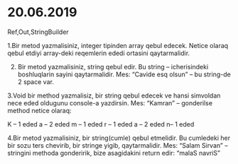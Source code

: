 # 20.06.2019

Ref,Out,StringBuilder


1.Bir metod yazmalisiniz, integer tipinden array qebul edecek. Netice olaraq qebul etdiyi array-deki reqemlerin ededi ortasini qaytarmalidir.

2. Bir metod yazmalisiniz, string qebul edir. Bu string – icherisindeki boshluqlarin sayini qaytarmalidir. Mes:
“Cavide esq olsun” – bu string-de 2 space var.

3.Void bir method yazmalisiz, bir string qebul edecek ve hansi simvoldan nece eded oldugunu console-a yazdirsin. Mes: “Kamran” – gonderilse method netice olaraq:

K – 1 eded
a – 2 eded
m – 1 eded
r – 1 eded
a – 2 eded
n– 1 eded

4.Bir metod yazmalisiniz, bir string(cumle) qebul etmelidir. Bu cumledeki her bir sozu ters chevirib, bir stringe yigib, qaytarmalidir. Mes:
“Salam Sirvan” – stringini methoda gonderirik, bize asagidakini return edir:
“malaS navriS”
